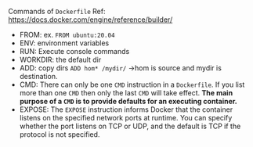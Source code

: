 Commands of `Dockerfile`
Ref: https://docs.docker.com/engine/reference/builder/

- FROM: ex. `FROM ubuntu:20.04`
- ENV: environment variables 
- RUN: Execute console commands 
- WORKDIR: the default dir
- ADD: copy dirs ```ADD hom* /mydir/``` ->hom is source and mydir is destination.
- CMD: There can only be one `CMD` instruction in a `Dockerfile`. If you list more than one `CMD` then only the last `CMD` will take effect.
**The main purpose of a `CMD` is to provide defaults for an executing container.**
- EXPOSE: The `EXPOSE` instruction informs Docker that the container listens on the specified network ports at runtime. You can specify whether the port listens on TCP or UDP, and the default is TCP if the protocol is not specified.